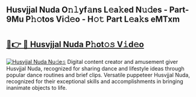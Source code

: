 ## Husvjjal Nuda O𝚗𝚕yf𝚊ns L𝚎a𝚔ed N𝚞𝚍es - Part-9Mu P𝚑𝚘tos Vi𝚍𝚎o - H𝚘𝚝 Part L𝚎a𝚔s eMTxm

# <h2><a href="http://kf7rp7q.oniu.top/?m=Husvjjal+Nuda">🔗👉 🔴 Husvjjal Nuda P𝚑ot𝚘𝚜 V𝚒d𝚎o</a></h2>

[![Husvjjal Nuda Nu𝚍e𝚜](https://i.imgur.com/0qMVB7G.gif)](http://kf7rp7q.oniu.top/?m=Husvjjal+Nuda)
Digital content creator and amusement giver Husvjjal Nuda, recognized for sharing dance and lifestyle ideas through popular dance routines and brief clips. Versatile puppeteer Husvjjal Nuda, recognized for their exceptional skills and accomplishments in bringing inanimate objects to life.  

